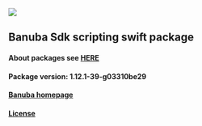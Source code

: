 [![](https://www.banuba.com/hubfs/Banuba_November2018/Images/Banuba%20SDK.png)](https://docs.banuba.com/face-ar-sdk-v1/ios/ios_overview)

## Banuba Sdk scripting swift package

#### About packages see [HERE](https://docs.banuba.com/face-ar-sdk-v1/ios/ios_packages)

#### Package version: **1.12.1-39-g03310be29**

#### **[Banuba homepage](https://banuba.com)**

#### **[License](https://www.banuba.com/terms)**
